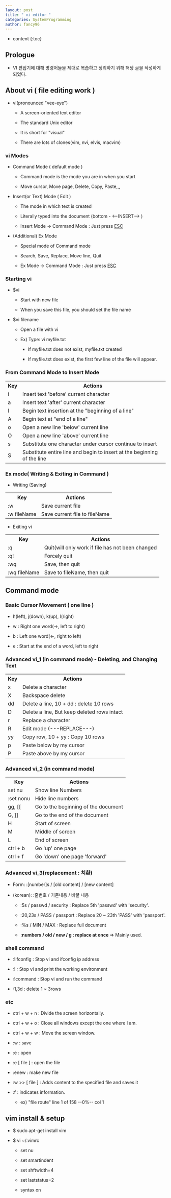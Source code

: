 ```yaml
---
layout: post
title: " vi editor "
categories: SystemProgramming
author: fancy96
---
```

* content
{:toc}


## Prologue

* VI 편집기에 대해 명령어들을 제대로 복습하고 정리하기 위해 해당 글을 작성하게 되었다.


## About vi ( file editing work )

* vi(pronounced "vee-eye")
  
  * A screen-oriented text editor
    
  * The standard Unix editor
    
  * It is short for "visual"
    
  * There are lots of clones(vim, nvi, elvis, macvim)

### vi Modes

* Command Mode ( default mode )
  
  * Command mode is the mode you are in when you start
    
  * Move cursor, Move page, Delete, Copy, Paste,,,

* Insert(or Text) Mode ( Edit )
  
  * The mode in which text is created
    
  * Literally typed into the document (bottom - <--INSERT--> )
    
  * Insert Mode -> Command Mode : Just press <u>ESC</u>

* (Additional) Ex Mode
  
  * Special mode of Command mode
    
  * Search, Save, Replace, Move line, Quit
    
  * Ex Mode -> Command Mode : Just press <u>ESC</u>


### Starting vi

* $vi
  
  * Start with new file
    
  * When you save this file, you should set the file name

* $vi filename
    
  * Open a file with vi
    
  * Ex) Type: vi myfile.txt
  
    * If myfile.txt does not exist, myfile.txt created
          
    * If myfile.txt does exist, the first few line of the file will appear.


### From Command Mode to Insert Mode

<table>
        <th>Key</th>
        <th>Actions</th>
        <tr>
            <td>i</td>
            <td>Insert text 'before' current character</td>
        </tr>
        <tr>
            <td>a</td>
            <td>Insert text 'after' current character</td>
        </tr>
        <tr>
            <td>I</td>
            <td>Begin text insertion at the "beginning of a line"</td>
        </tr>
        <tr>
            <td>A</td>
            <td>Begin text at "end of a line"</td>
        </tr>
        <tr>
            <td>o</td>
            <td>Open a new line 'below' current line</td>
        </tr>
        <tr>
            <td>O</td>
            <td>Open a new line 'above' current line</td>
        </tr>
        <tr>
            <td>s</td>
            <td>Substitute one character under cursor continue to insert</td>
        </tr>
        <tr>
            <td>S</td>
            <td>Substitute entire line and begin to insert at the beginning of the line</td>
        </tr>        
</table>

### Ex mode( Writing & Exiting in Command )

* Writing (Saving)

<table>
<th>Key</th>
<th>Actions</th>
<tr>
    <td>:w</td>
    <td>Save current file</td>
</tr>
<tr>
    <td>:w fileName</td>
    <td>Save current file to fileName</td>
</tr>
</table>

* Exiting vi

<table>
<th>Key</th>
<th>Actions</th>
<tr>
    <td>:q</td>
    <td>Quit(will only work if file has not been changed</td>
</tr>
<tr>
    <td>:q!</td>
    <td>Forcely quit</td>
</tr>
<tr>
    <td>:wq</td>
    <td>Save, then quit</td>
</tr>
<tr>
    <td>:wq fileName</td>
    <td>Save to fileName, then quit</td>
</tr>
</table>


## Command mode

### Basic Cursor Movement ( one line )
  
  * h(left), j(down), k(up), l(right)

  * w : Right one word(->, left to right)
  
  * b : Left one word(<-, right to left)
  
  * e : Start at the end of a word, left to right


### Advanced vi_1 (in command mode) - Deleting, and Changing Text
    
<table>
<th>Key</th>
<th>Actions</th>
<tr>
    <td>x</td>
    <td>Delete a character</td>
</tr>
<tr>
    <td>X</td>
    <td>Backspace delete</td>
</tr>
<tr>
    <td>dd</td>
    <td>Delete a line, 10 + dd : delete 10 rows</td>
</tr>
<tr>
    <td>D</td>
    <td>Delete a line, But keep deleted rows intact</td>
</tr>
<tr>
    <td>r</td>
    <td>Replace a character</td>
</tr>
<tr>
    <td>R</td>
    <td>Edit mode (---REPLACE---)</td>
</tr>
<tr>
    <td>yy</td>
    <td>Copy row, 10 + yy : Copy 10 rows</td>
</tr>
<tr>
    <td>p</td>
    <td>Paste below by my cursor</td>
</tr>
<tr>
    <td>P</td>
    <td>Paste above by my cursor</td>
</tr>
</table>


### Advanced vi_2 (in command mode)
    
<table>
<th>Key</th>
<th>Actions</th>
<tr>
    <td>set nu</td>
    <td>Show line Numbers</td>
</tr>
<tr>
    <td>:set nonu</td>
    <td>Hide line numbers</td>
</tr>
<tr>
    <td>gg, [[</td>
    <td>Go to the beginning of the document</td>
<tr>
    <td>G, ]]</td>
    <td>Go to the end of the document</td>
</tr>
<tr>
    <td>H</td>
    <td>Start of screen</td>
</tr>
<tr>
    <td>M</td>
    <td>Middle of screen</td>
</tr>
<tr>
    <td>L</td>
    <td>End of screen</td>
</tr>
<tr>
    <td>ctrl + b</td>
    <td>Go 'up' one page</td>
</tr>
<tr>
    <td>ctrl + f</td>
    <td>Go 'down' one page 'forward'</td>
</tr>
</table>


### Advanced vi_3(replacement : **치환**)
  
  * Form: :[number]s / [old content] / [new content]
    
  * (korean): :줄번호 / 기존내용 / 바꿀 내용
          
    * :5s / passwd / security : Replace 5th 'passwd' with 'security'.
    
    * :20,23s / PASS / passport : Replace 20 ~ 23th 'PASS' with 'passport'.
            
    * :%s / MIN / MAX : Replace full document
            
    * **:numbers / old / new / g : replace at once** => Mainly used.

### shell command
  
  * :!ifconfig    : Stop vi and ifconfig ip address
    
  * :!            : Stop vi and print the working environment
    
  * :!command     : Stop vi and run the command
    
  * :1,3d         : delete 1 ~ 3rows

### etc
  
  * ctrl + w + n  : Divide the screen horizontally.
    
  * ctrl + w + o  : Close all windows except the one where I am.
    
  * ctrl + w + w  : Move the screen window.

  * :w            : save
    
  * :e            : open
    
  * :e [ file ]   : open the file
    
  * :enew          : make new file
    
  * :w >> [ file ] : Adds content to the specified file and saves it
    
  * :f            : indicates information.
  
    * ex) "file route" line 1 of 158 --0%-- col 1


## vim install & setup

* $ sudo apt-get install vim

* $ vi ~/.vimrc
  
  * set nu
    
  * set smartindent
    
  * set shftwidth=4
    
  * set laststatus=2
    
  * syntax on

